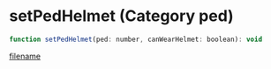 # setPedHelmet (Category ped)

```js
function setPedHelmet(ped: number, canWearHelmet: boolean): void
```

[filename](setPedHelmet_m.md ':include')